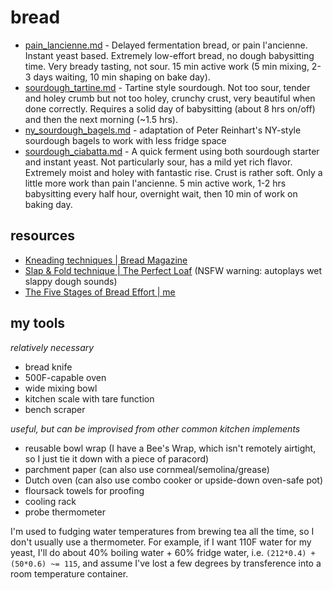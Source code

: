 # bread
+ [pain_lancienne.md](pain_lancienne.md) - Delayed fermentation bread, or pain l'ancienne. Instant yeast based. Extremely low-effort bread, no dough babysitting time. Very bready tasting, not sour. 15 min active work (5 min mixing, 2-3 days waiting, 10 min shaping on bake day).
+ [sourdough_tartine.md](sourdough_tartine.md) - Tartine style sourdough. Not too sour, tender and holey crumb but not too holey, crunchy crust, very beautiful when done correctly. Requires a solid day of babysitting (about 8 hrs on/off) and then the next morning (~1.5 hrs).
+ [ny_sourdough_bagels.md](ny_sourdough_bagels.md) - adaptation of Peter Reinhart's NY-style sourdough bagels to work with less fridge space
+ [sourdough_ciabatta.md](sourdough_ciabatta.md) - A quick ferment using both sourdough starter and instant yeast. Not particularly sour, has a mild yet rich flavor. Extremely moist and holey with fantastic rise. Crust is rather soft. Only a little more work than pain l'ancienne. 5 min active work, 1-2 hrs babysitting every half hour, overnight wait, then 10 min of work on baking day.


## resources

+ [Kneading techniques | Bread Magazine](https://bread-magazine.com/kneading-technique-roundup/)
+ [Slap & Fold technique | The Perfect Loaf](https://www.theperfectloaf.com/guides/slap-and-fold/) (NSFW warning: autoplays wet slappy dough sounds)
+ [The Five Stages of Bread Effort | me](https://medium.com/@rhetoricize/the-five-stages-of-bread-effort-1190cd8b2d97)


## my tools
*relatively necessary*

+ bread knife
+ 500F-capable oven
+ wide mixing bowl
+ kitchen scale with tare function
+ bench scraper

*useful, but can be improvised from other common kitchen implements*

+ reusable bowl wrap (I have a Bee's Wrap, which isn't remotely airtight, so I just tie it down with a piece of paracord)
+ parchment paper (can also use cornmeal/semolina/grease)
+ Dutch oven (can also use combo cooker or upside-down oven-safe pot)
+ floursack towels for proofing
+ cooling rack
+ probe thermometer

I'm used to fudging water temperatures from brewing tea all the time, so I don't usually use a thermometer. For example, if I want 110F water for my yeast, I'll do about 40% boiling water + 60% fridge water, i.e. `(212*0.4) + (50*0.6) ~= 115`, and assume I've lost a few degrees by transference into a room temperature container.

